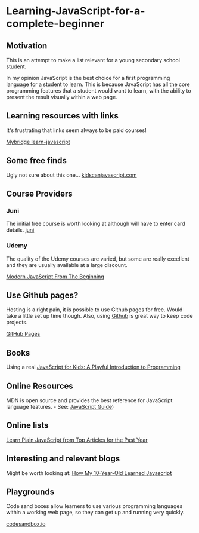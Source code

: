 # Learning-JavaScript-for-a-complete-beginner

## Motivation

This is an attempt to make a list relevant for a young secondary school student. 

In my opinion JavaScript is the best choice for a first programming language for a student to learn. This is because JavaScript has all the core programming features that a student would want to learn, with the ability to present the result visually within a web page.


## Learning resources with links

It's frustrating that links seem always to be paid courses!

[Mybridge learn-javascript](https://github.com/Mybridge/learn-javascript)


## Some free finds

Ugly not sure about this one...
[kidscanjavascript.com](http://kidscanjavascript.com/)


## Course Providers

### Juni

The initial free course is worth looking at although will have to enter card details.
[juni](https://junilearning.com/blog/guide/best-javascript-projects-for-kids/)

### Udemy

The quality of the Udemy courses are varied, but some are really excellent and they are usually available at a large discount.

[Modern JavaScript From The Beginning](https://www.udemy.com/course/modern-javascript-from-the-beginning/?LSNPUBID=QZaBth%2FyPOQ&ranEAID=QZaBth%2FyPOQ&ranMID=39197&ranSiteID=QZaBth_yPOQ-mlP.s5MF.L2iKikkJi1evw&utm_medium=udemyads&utm_source=aff-campaign)


## Use Github pages?

Hosting is a right pain, it is possible to use Github pages for free. Would take a little set up time though. Also, using [Github](https://codesandbox.io/) is great way to keep code projects.

[GitHub Pages](https://codesandbox.io/)


## Books

Using a real 
[JavaScript for Kids: A Playful Introduction to Programming](https://www.amazon.co.uk/JavaScript-Kids-Playful-Introduction-Programming/dp/1593274084/ref=sr_1_3?crid=233S1BA3H3ET6&keywords=JavaScript+for+Kids%3A+A+Playful+Introduction+to+Programming&qid=1655627110&sprefix=javascript+for+kids+a+playful+introduction+to+programming%2Caps%2C317&sr=8-3)


## Online Resources

MDN is open source and provides the best reference for JavaScript language features. - See: [JavaScript Guide](https://developer.mozilla.org/en-US/docs/Web/JavaScript/Guide))


## Online lists

[Learn Plain JavaScript from Top Articles for the Past Year](https://github.com/Mybridge/learn-javascript)


## Interesting and relevant blogs

Might be worth looking at:
[How My 10-Year-Old Learned Javascript](https://hackernoon.com/how-my-10-year-old-learned-javascript-d8782b586db7)


## Playgrounds

Code sand boxes allow learners to use various programming languages within a working web page, so they can get up and running very quickly.

[codesandbox.io](https://codesandbox.io/)
